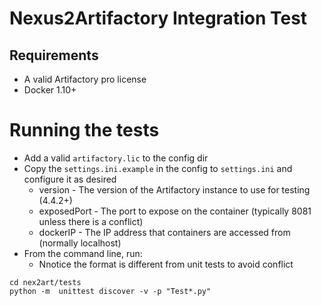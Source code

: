 # Nexus2Artifactory Integration Test

## Requirements
* A valid Artifactory pro license
* Docker 1.10+

# Running the tests
* Add a valid `artifactory.lic` to the config dir
* Copy the `settings.ini.example` in the config to `settings.ini` and configure it as desired
  * version - The version of the Artifactory instance to use for testing (4.4.2+)
  * exposedPort - The port to expose on the container (typically 8081 unless there is a conflict)
  * dockerIP - The IP address that containers are accessed from (normally localhost)
* From the command line, run:
  * Nnotice the format is different from unit tests to avoid conflict
```
cd nex2art/tests
python -m  unittest discover -v -p "Test*.py"
```